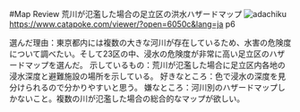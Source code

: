 #Map Review
荒川が氾濫した場合の足立区の洪水ハザードマップ
![adachiku](image/arakawa.jpg)
https://www.catapoke.com/viewer/?open=6050c&lang=ja  p6

選んだ理由：東京都内には複数の大きな河川が存在しているため、水害の危険度について調べたい。そして23区の中、浸水の危険度が非常に高い足立区のハザードマップを選んだ。
示しているもの：荒川が氾濫した場合に足立区内各地の浸水深度と避難施設の場所を示している。
好きなところ：色で浸水の深度を見分けられるので分かりやすいと思う。
嫌なところ：河川別のハザードマップしかないこと。複数の川が氾濫した場合の総合的なマップが欲しい。
